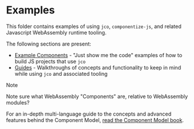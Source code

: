 # Examples

This folder contains examples of using `jco`, `componentize-js`, and related Javascript WebAssembly runtime tooling.

The following sections are present:

- [Example Components](./components) - "Just show me the code" examples of how to build JS projects that use `jco`
- [Guides](./guides) - Walkthroughs of concepts and functionality to keep in mind while using `jco` and associated tooling

> [!NOTE]
> Note sure what WebAssembly "Components" are, relative to WebAssembly modules?
>
> For an in-depth multi-language guide to the concepts and advanced features behind the Component Model,
> [read the Component Model book][cm-book].

[cm-book]: https://component-model.bytecodealliance.org/

